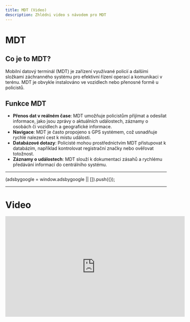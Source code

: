 ```yaml
---
title: MDT (Video)
description: Zhlédni video s návodem pro MDT
---
```

<script setup>
  const gAds = import.meta.env.VITE_GADS;
</script>

# MDT

## Co je to MDT?

Mobilní datový terminál (MDT) je zařízení využívané policií a dalšími složkami záchranného systému pro efektivní řízení operací a komunikaci v terénu. MDT je obvykle instalováno ve vozidlech nebo přenosné formě u policistů.

## Funkce MDT

- **Přenos dat v reálném čase**: MDT umožňuje policistům přijímat a odesílat informace, jako jsou zprávy o aktuálních událostech, záznamy o osobách či vozidlech a geografické informace.
- **Navigace**: MDT je často propojeno s GPS systémem, což usnadňuje rychlé nalezení cest k místu události.
- **Databázové dotazy**: Policisté mohou prostřednictvím MDT přistupovat k databázím, například kontrolovat registrační značky nebo ověřovat totožnost.
- **Záznamy o událostech**: MDT slouží k dokumentaci zásahů a rychlému předávání informací do centrálního systému.

--- 
<scriptx async src="https://pagead2.googlesyndication.com/pagead/js/adsbygoogle.js?client=ca-pub-{{ gAds }}"
     crossorigin="anonymous"></scriptx>
<ins class="adsbygoogle"
     style="display:block; text-align:center;"
     data-ad-layout="in-article"
     data-ad-format="fluid"
     data-ad-client="ca-pub-{{ gAds }}"
     data-ad-slot="7591922319"></ins>
<scriptx>
     (adsbygoogle = window.adsbygoogle || []).push({});
</scriptx>

---

# Video

<iframe width="560" height="315" src="https://www.youtube.com/embed/ruQlp_Eckp0?si=ol22vbkKqEJx6zJ7" title="YouTube video player" frameborder="0" allow="accelerometer; autoplay; clipboard-write; encrypted-media; gyroscope; picture-in-picture; web-share" referrerpolicy="strict-origin-when-cross-origin" allowfullscreen></iframe>

